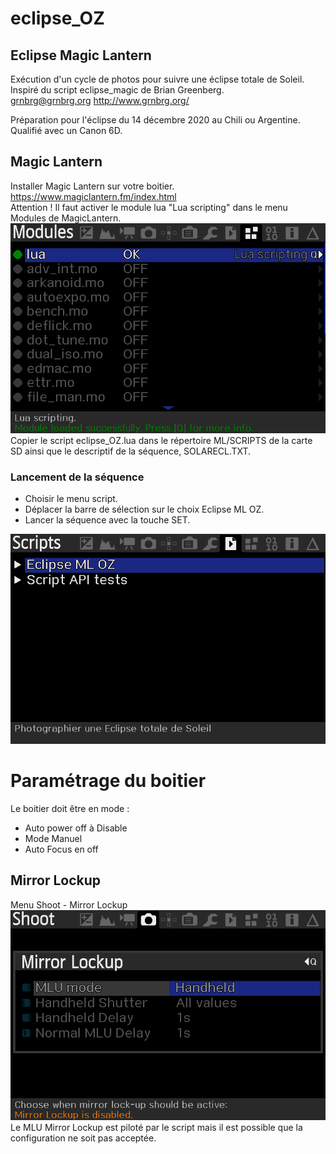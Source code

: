 # eclipse_OZ
## Eclipse Magic Lantern  

Exécution d'un cycle de photos pour suivre une éclipse totale de Soleil.  
Inspiré du script eclipse_magic de Brian Greenberg.  
grnbrg@grnbrg.org http://www.grnbrg.org/

Préparation pour l'éclipse du 14 décembre 2020 au Chili ou Argentine.  
Qualifié avec un Canon 6D.  
## Magic Lantern

Installer Magic Lantern sur votre boitier.  
https://www.magiclantern.fm/index.html  
Attention ! Il faut activer le module lua  "Lua scripting" dans le menu Modules de MagicLantern.  
![Menu Modules](./images/Modules.png)
Copier le script eclipse_OZ.lua dans le répertoire ML/SCRIPTS de la carte SD ainsi que le descriptif de la séquence, SOLARECL.TXT.
### Lancement de la séquence
* Choisir le menu script.  
* Déplacer la barre de sélection sur le choix Eclipse ML OZ.  
* Lancer la séquence avec la touche SET.  

![Menu Scripts](./images/Scripts.png)


# Paramétrage du boitier
Le boitier doit être en mode :
* Auto power off à  Disable
* Mode Manuel
* Auto Focus en off

## Mirror Lockup
Menu Shoot - Mirror Lockup
![Menu Shoot-Mirror-Lockup](./images/Shoot-MirrorLockup.png)
Le MLU Mirror Lockup est piloté par le script mais il est possible que la configuration ne soit pas acceptée. 
